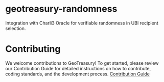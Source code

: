 # geotreasury-randomness
Integration with Charli3 Oracle for verifiable randomness in UBI recipient selection.

# Contributing
We welcome contributions to GeoTreasury! To get started, please review our Contribution Guide for detailed instructions on how to contribute, coding standards, and the development process.
[Contribution Guide](https://github.com/GeoTreasury/.github/blob/main/CONTRIBUTING.md)

